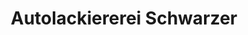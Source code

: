 ---
title: "Autolackiererei Schwarzer"
url: /naila/autolackiererei-schwarzer/
shop: Autowerkstatt
---